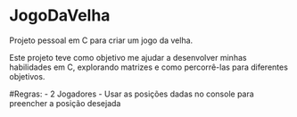 # JogoDaVelha

Projeto pessoal em C para criar um jogo da velha.

Este projeto teve como objetivo me ajudar a desenvolver minhas habilidades em C, explorando matrizes e como percorrê-las para diferentes objetivos.

#Regras:
        - 2 Jogadores
        - Usar as posições dadas no console para preencher a posição desejada

